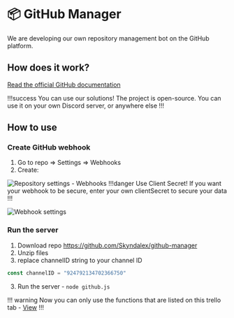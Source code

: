 # :package: GitHub Manager

We are developing our own repository management bot on the GitHub platform.

## How does it work?

[Read the official GitHub documentation](https://docs.github.com/en/developers/webhooks-and-events/webhooks/about-webhooks)

!!!success You can use our solutions!
The project is open-source. You can use it on your own Discord server, or anywhere else
!!!

## How to use
### Create GitHub webhook
1. Go to repo => Settings => Webhooks
2. Create:

![Repository settings - Webhooks](https://cdn.upload.systems/uploads/1yLzQP12.png)
!!!danger Use Client Secret!
If you want your webhook to be secure, enter your own clientSecret to secure your data
!!!

![Webhook settings](https://cdn.upload.systems/uploads/QZKcljlA.png)
### Run the server
1. Download repo https://github.com/Skyndalex/github-manager
2. Unzip files
3. replace channelID string to your channel ID
```js 
const channelID = "924792134702366750" 
```
3. Run the server - `node github.js`

!!! warning
Now you can only use the functions that are listed on this trello tab - [View](https://trello.com/c/eLXjsiW8/12-github-manager)
!!!
